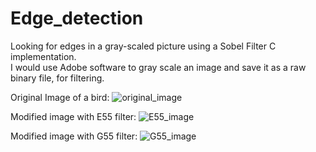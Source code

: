 # Edge_detection
Looking for edges in a gray-scaled picture using a Sobel Filter C implementation.</br>
I would use Adobe software to gray scale an image and save it as a raw binary file, for filtering.

Original Image of a bird:
![original_image](https://s4.postimg.org/na2bvtap5/bird.jpg)

Modified image with E55 filter:
![E55_image](https://postimg.org/image/ynov70l7t/)

Modified image with G55 filter:
![G55_image](https://postimg.org/image/cpsed867d/)
